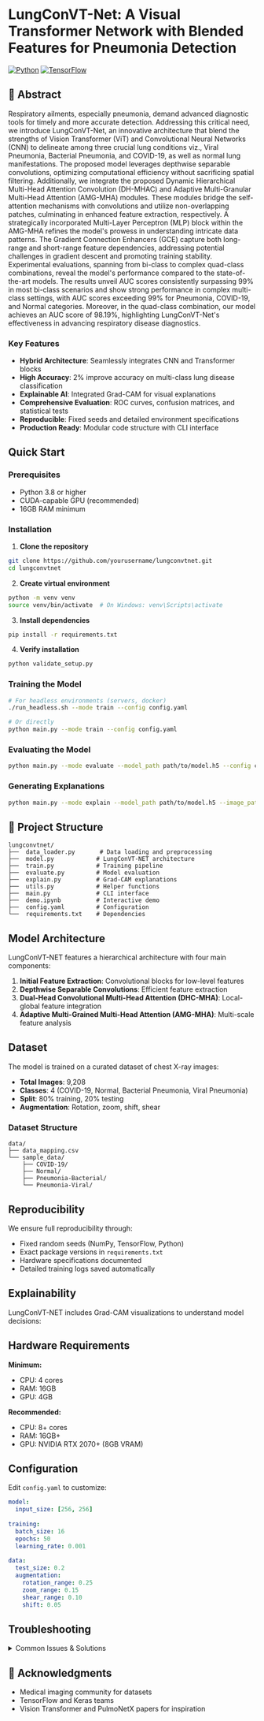 # LungConVT-Net: A Visual Transformer Network with Blended Features for Pneumonia Detection

[![Python](https://img.shields.io/badge/python-3.8%2B-blue)](https://www.python.org/downloads/)
[![TensorFlow](https://img.shields.io/badge/tensorflow-2.10%2B-orange)](https://www.tensorflow.org/)

## 🔬 Abstract

Respiratory ailments, especially pneumonia, demand advanced diagnostic tools for timely and more accurate detection. Addressing this critical need, we introduce LungConVT-Net, an innovative architecture that blend the strengths of Vision Transformer (ViT) and Convolutional Neural Networks (CNN) to delineate among three crucial lung conditions viz., Viral Pneumonia, Bacterial Pneumonia, and COVID-19, as well as normal lung manifestations. The proposed model leverages depthwise separable convolutions, optimizing computational efficiency without sacrificing spatial filtering. Additionally, we integrate the proposed Dynamic Hierarchical Multi-Head Attention Convolution (DH-MHAC) and Adaptive Multi-Granular Multi-Head Attention (AMG-MHA) modules. These modules bridge the self-attention mechanisms with convolutions and utilize non-overlapping patches, culminating in enhanced feature extraction, respectively. A strategically incorporated Multi-Layer Perceptron (MLP) block within the AMG-MHA refines the model's prowess in understanding intricate data patterns. The Gradient Connection Enhancers (GCE) capture both long-range and short-range feature dependencies, addressing potential challenges in gradient descent and promoting training stability. Experimental evaluations, spanning from bi-class to complex quad-class combinations, reveal the model's performance compared to the state-of-the-art models.  The results unveil AUC scores consistently surpassing 99\% in most bi-class scenarios and show strong performance in complex multi-class settings, with AUC scores exceeding 99\% for Pneumonia, COVID-19, and Normal categories. Moreover, in the quad-class combination, our model achieves an AUC score of 98.19\%, highlighting LungConVT-Net's effectiveness in advancing respiratory disease diagnostics.


### Key Features

- **Hybrid Architecture**: Seamlessly integrates CNN and Transformer blocks
- **High Accuracy**: 2% improve accuracy on multi-class lung disease classification
- **Explainable AI**: Integrated Grad-CAM for visual explanations
- **Comprehensive Evaluation**: ROC curves, confusion matrices, and statistical tests
- **Reproducible**: Fixed seeds and detailed environment specifications
- **Production Ready**: Modular code structure with CLI interface


## Quick Start

### Prerequisites

- Python 3.8 or higher
- CUDA-capable GPU (recommended)
- 16GB RAM minimum

### Installation

1. **Clone the repository**
```bash
git clone https://github.com/yourusername/lungconvtnet.git
cd lungconvtnet
```

2. **Create virtual environment**
```bash
python -m venv venv
source venv/bin/activate  # On Windows: venv\Scripts\activate
```

3. **Install dependencies**
```bash
pip install -r requirements.txt
```

4. **Verify installation**
```bash
python validate_setup.py
```

### Training the Model

```bash
# For headless environments (servers, docker)
./run_headless.sh --mode train --config config.yaml

# Or directly
python main.py --mode train --config config.yaml
```

### Evaluating the Model

```bash
python main.py --mode evaluate --model_path path/to/model.h5 --config config.yaml
```

### Generating Explanations

```bash
python main.py --mode explain --model_path path/to/model.h5 --image_path path/to/image.jpg
```

## 📁 Project Structure

```
lungconvtnet/
├──  data_loader.py       # Data loading and preprocessing
├──  model.py            # LungConVT-NET architecture
├──  train.py            # Training pipeline
├──  evaluate.py         # Model evaluation
├──  explain.py          # Grad-CAM explanations
├──  utils.py            # Helper functions
├──  main.py             # CLI interface
├──  demo.ipynb          # Interactive demo
├──  config.yaml         # Configuration
└──  requirements.txt    # Dependencies
```

## Model Architecture

LungConVT-NET features a hierarchical architecture with four main components:

1. **Initial Feature Extraction**: Convolutional blocks for low-level features
2. **Depthwise Separable Convolutions**: Efficient feature extraction
3. **Dual-Head Convolutional Multi-Head Attention (DHC-MHA)**: Local-global feature integration
4. **Adaptive Multi-Grained Multi-Head Attention (AMG-MHA)**: Multi-scale feature analysis


## Dataset

The model is trained on a curated dataset of chest X-ray images:

- **Total Images**: 9,208
- **Classes**: 4 (COVID-19, Normal, Bacterial Pneumonia, Viral Pneumonia)
- **Split**: 80% training, 20% testing
- **Augmentation**: Rotation, zoom, shift, shear

### Dataset Structure
```
data/
├── data_mapping.csv
└── sample_data/
    ├── COVID-19/
    ├── Normal/
    ├── Pneumonia-Bacterial/
    └── Pneumonia-Viral/
```

## Reproducibility

We ensure full reproducibility through:

- Fixed random seeds (NumPy, TensorFlow, Python)
- Exact package versions in `requirements.txt`
- Hardware specifications documented
- Detailed training logs saved automatically


## Explainability

LungConVT-NET includes Grad-CAM visualizations to understand model decisions:

## Hardware Requirements

**Minimum:**
- CPU: 4 cores
- RAM: 16GB
- GPU: 4GB 

**Recommended:**
- CPU: 8+ cores
- RAM: 16GB+
- GPU: NVIDIA RTX 2070+ (8GB VRAM)

## Configuration

Edit `config.yaml` to customize:

```yaml
model:
  input_size: [256, 256]
  
training:
  batch_size: 16
  epochs: 50
  learning_rate: 0.001
  
data:
  test_size: 0.2
  augmentation:
    rotation_range: 0.25
    zoom_range: 0.15
    shear_range: 0.10
    shift: 0.05
```

## Troubleshooting

<details>
<summary>Common Issues & Solutions</summary>

### Display/Qt Errors
```bash
export MPLBACKEND=Agg
export QT_QPA_PLATFORM=offscreen
```

### Out of Memory
- Reduce `batch_size` in config.yaml
- Enable mixed precision training

### Installation Issues
```bash
pip install --upgrade pip
pip install -r requirements.txt --no-cache-dir
```

</details>


## 🙏 Acknowledgments

- Medical imaging community for datasets
- TensorFlow and Keras teams
- Vision Transformer and PulmoNetX papers for inspiration
